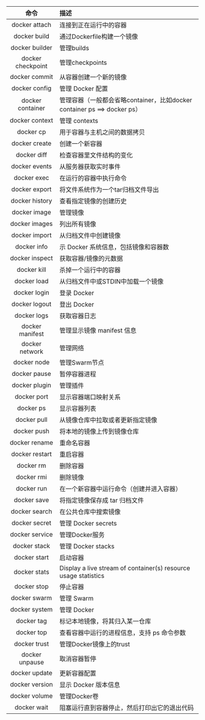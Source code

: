 |   命令	| 	描述                                                              |
| :----: |:-----------------------------------------------------------------|
|   docker attach	| 	连接到正在运行中的容器                                                     |
|   docker build	| 	通过Dockerfile构建一个镜像                                              |
|   docker builder	| 	管理builds                                                        |
|   docker checkpoint	| 	管理checkpoints                                                   |
|   docker commit	| 	从容器创建一个新的镜像                                                     |
|   docker config	| 	管理 Docker 配置                                                    |
|   docker container	| 	管理容器（一般都会省略container，比如docker container ps ==> docker ps）       |
|   docker context	| 	管理 contexts                                                     |
|   docker cp	| 	用于容器与主机之间的数据拷贝                                                  |
|   docker create	| 	创建一个新容器                                                         |
|   docker diff	| 	检查容器里文件结构的变化                                                    |
|   docker events	| 	从服务器获取实时事件                                                      |
|   docker exec	| 	在运行的容器中执行命令                                                     |
|   docker export	| 	将文件系统作为一个tar归档文件导出                                              |
|   docker history	| 	查看指定镜像的创建历史                                                     |
|   docker image	| 	管理镜像                                                            |
|   docker images	| 	列出所有镜像                                                          |
|   docker import	| 	从归档文件中创建镜像                                                      |
|   docker info	| 	示 Docker 系统信息，包括镜像和容器数                                          |
|   docker inspect	| 	获取容器/镜像的元数据                                                     |
|   docker kill	| 	杀掉一个运行中的容器                                                      |
|   docker load	| 	从归档文件中或STDIN中加载一个镜像                                             |
|   docker login	| 	登录 Docker                                                       |
|   docker logout	| 	登出 Docker                                                       |
|   docker logs	| 	获取容器日志                                                          |
|   docker manifest	| 	管理显示镜像 manifest 信息                                              |
|   docker network	| 	管理网络                                                            |
|   docker node	| 	管理Swarm节点                                                       |
|   docker pause	| 	暂停容器进程                                                          |
|   docker plugin	| 	管理插件                                                            |
|   docker port	| 	显示容器端口映射关系                                                      |
|   docker ps	| 	显示容器列表                                                          |
|   docker pull	| 	从镜像仓库中拉取或者更新指定镜像                                                |
|   docker push	| 	将本地的镜像上传到镜像仓库                                                   |
|   docker rename	| 	重命名容器                                                           |
|   docker restart	| 	重启容器                                                            |
|   docker rm	| 	删除容器                                                            |
|   docker rmi	| 	删除镜像                                                            |
|   docker run	| 	在一个新容器中运行命令（创建并进入容器）                                            |
|   docker save	| 	将指定镜像保存成 tar 归档文件                                               |
|   docker search	| 	在公共仓库中搜索镜像                                                      |
|   docker secret	| 	管理 Docker secrets                                               |
|   docker service	| 	管理Docker服务                                                      |
|   docker stack	| 	管理 Docker stacks                                                |
|   docker start	| 	启动容器                                                            |
|   docker stats	| 	Display a live stream of container(s) resource usage statistics |
|   docker stop	| 	停止容器                                                            |
|   docker swarm	| 	管理 Swarm                                                        |
|   docker system	| 	管理 Docker                                                       |
|   docker tag	| 	标记本地镜像，将其归入某一仓库                                                 |
|   docker top	| 	查看容器中运行的进程信息，支持 ps 命令参数                                         |
|   docker trust	| 	管理Docker镜像上的trust                                               |
|   docker unpause	| 	取消容器暂停                                                          |
|   docker update	| 	更新容器配置                                                          |
|   docker version	| 	显示 Docker 版本信息                                                  |
|   docker volume	| 	管理Docker卷                                                       |
|   docker wait	| 	阻塞运行直到容器停止，然后打印出它的退出代码                                          |
